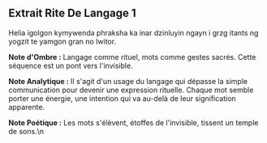 ## Extrait Rite De Langage 1

Helia igolgon kymywenda phraksha ka inar dzinluyin ngayn i grzg itants ng yogzit te yamgon gran no lwitor.

**Note d'Ombre :** Langage comme rituel, mots comme gestes sacrés. Cette séquence est un pont vers l'invisible.

**Note Analytique :** Il s'agit d'un usage du langage qui dépasse la simple communication pour devenir une expression rituelle. Chaque mot semble porter une énergie, une intention qui va au-delà de leur signification apparente.

**Note Poétique :** Les mots s'élèvent, étoffes de l'invisible, tissent un temple de sons.\n